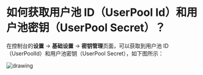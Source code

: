 # 如何获取用户池 ID（UserPool Id）和用户池密钥（UserPool Secret）？

<LastUpdated/>

在控制台的**设置** -&gt; **基础设置** -&gt; **密钥管理**页面，可以获取到用户池 ID（UserPoolId）和用户池密钥（UserPool Secret），如下图所示：

![drawing](https://files.authing.co/authing-docs-v2/20220328-182903.png)


